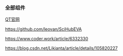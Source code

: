 ### 全部组件
[QT官网](https://doc.qt.io/qt-6/qmltypes.html)


https://github.com/leovan/SciHubEVA

https://www.coder.work/article/6332330

https://blog.csdn.net/Likianta/article/details/105820227